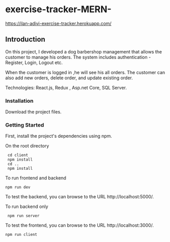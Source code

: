# exercise-tracker-MERN-

https://ilan-adivi-exercise-tracker.herokuapp.com/

## Introduction
On this project, I developed a dog barbershop management that allows the customer to manage his orders.
The system includes authentication - Register, Login, Logout etc.

When the customer is logged in ,he will see his all orders.
The customer can also add new orders, delete order, and update existing order.

Technologies: React.js, Redux , Asp.net Core, SQL Server.


### Installation
Download the project files.


### Getting Started
First, install the project's dependencies using npm.

On the root directory 

```
 cd client 
 npm install
 cd ..
 npm install
 ```
 
 To run frontend and backend
```
npm run dev
```
To test the backend, you can browse to the URL http://localhost:5000/.

To run backend only
```
 npm run server
```
To test the frontend, you can browse to the URL http://localhost:3000/.

```
npm run client
```
 
 
 
 
